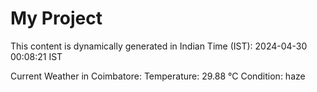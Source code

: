 # My Project

This content is dynamically generated in Indian Time (IST): 2024-04-30 00:08:21 IST


Current Weather in Coimbatore:
Temperature: 29.88 °C
Condition: haze
